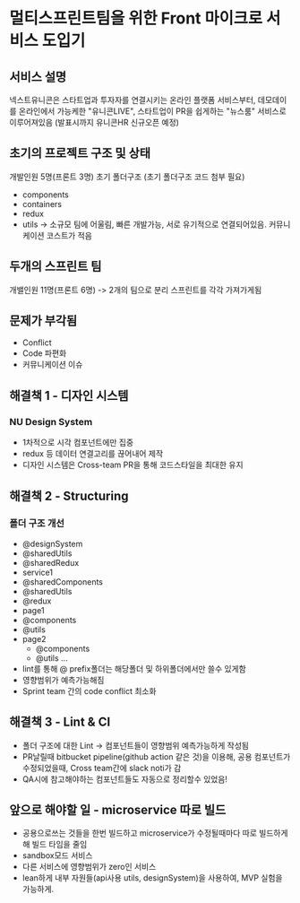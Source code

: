 # 멀티스프린트팀을 위한 Front 마이크로 서비스 도입기


## 서비스 설명
넥스트유니콘은 스타트업과 투자자를 연결시키는 온라인 플랫폼 서비스부터, 데모데이를 온라인에서 가능케한 "유니콘LIVE", 스타트업이 PR을 쉽게하는 "뉴스룸" 서비스로 이루어져있음 (발표시까지 유니콘HR 신규오픈 예정)


## 초기의 프로젝트 구조 및 상태
개발인원 5명(프론트 3명)
초기 폴더구조 (초기 폴더구조 코드 첨부 필요)
- components
- containers
- redux
- utils
-> 소규모 팀에 어울림, 빠른 개발가능, 서로 유기적으로 연결되어있음. 커뮤니케이션 코스트가 적음


## 두개의 스프린트 팀
개밸인원 11명(프론트 6명)
-> 2개의 팀으로 분리
스프린트를 각각 가져가게됨


## 문제가 부각됨
  - Conflict
  - Code 파편화
  - 커뮤니케이션 이슈


## 해결책 1 - 디자인 시스템
  ### NU Design System
  - 1차적으로 시각 컴포넌트에만 집중
  - redux 등 데이터 연결고리를 끊어내어 제작
  - 디자인 시스템은 Cross-team PR을 통해 코드스타일을 최대한 유지


## 해결책 2 - Structuring
  ### 폴더 구조 개선
  - @designSystem
  - @sharedUtils
  - @sharedRedux
  - service1
  - @sharedComponents
  - @sharedUtils 
  - @redux
  - page1
  - @components
  - @utils
  - page2
    - @components
    - @utils
  ...
  - lint를 통해 @ prefix폴더는 해당폴더 및 하위폴더에서만 쓸수 있게함
  - 영향범위가 예측가능해짐
  - Sprint team 간의 code conflict 최소화


## 해결책 3 - Lint & CI
  - 폴더 구조에 대한 Lint -> 컴포넌트들이 영향범위 예측가능하게 작성됨
  - PR날릴때 bitbucket pipeline(github action 같은 것)을 이용해, 공용 컴포넌트가 수정되었을때, Cross team간에 slack noti가 감
  - QA시에 참고해야하는 컴포넌트들도 자동으로 정리할수 있었음!


## 앞으로 해야할 일 - microservice 따로 빌드
  - 공용으로쓰는 것들을 한번 빌드하고 microservice가 수정될때마다 따로 빌드하게해 빌드 타임을 줄임
  - sandbox모드 서비스
  - 다른 서비스에 영향범위가 zero인 서비스
  - lean하게 내부 자원들(api사용 utils, designSystem)을 사용하여, MVP 실험을 가능하게.
